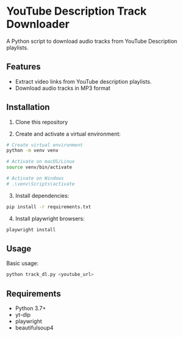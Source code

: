# YouTube Description Track Downloader

A Python script to download audio tracks from YouTube Description playlists.

## Features

- Extract video links from YouTube description playlists.
- Download audio tracks in MP3 format

## Installation

1. Clone this repository

2. Create and activate a virtual environment:

```bash
# Create virtual environment
python -m venv venv

# Activate on macOS/Linux
source venv/bin/activate

# Activate on Windows
# .\venv\Scripts\activate
```

3. Install dependencies:

```bash
pip install -r requirements.txt
```

4. Install playwright browsers:

```bash
playwright install
```

## Usage

Basic usage:

```bash
python track_dl.py <youtube_url>
```

## Requirements

- Python 3.7+
- yt-dlp
- playwright
- beautifulsoup4

